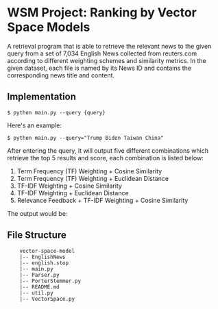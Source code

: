 # WSM Project: Ranking by Vector Space Models

A retrieval program that is able to retrieve the relevant news to the given query from a set of 7,034 English News collected from reuters.com according to different weighting schemes and similarity metrics. In the given dataset, each file is named by its News ID and contains the corresponding news title and content.

## Implementation

`$ python main.py --query {query}`

Here's an example:

`$ python main.py --query="Trump Biden Taiwan China"`

After entering the query, it will output five different combinations which retrieve the top 5 results and score, each combination is listed below:

1. Term Frequency (TF) Weighting + Cosine Similarity
2. Term Frequency (TF) Weighting + Euclidean Distance
3. TF-IDF Weighting + Cosine Similarity
4. TF-IDF Weighting + Euclidean Distance
5. Relevance Feedback + TF-IDF Weighting + Cosine Similarity

The output would be:

## File Structure

```
    vector-space-model
    |-- EnglishNews
    |-- english.stop
    |-- main.py
    |-- Parser.py
    |-- PorterStemmer.py
    |-- README.md
    |-- util.py
    |-- VectorSpace.py
```

